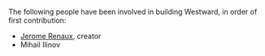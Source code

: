 The following people have been involved in building Westward, in order of first contribution:
- [Jerome Renaux](https://github.com/Jerenaux), creator
- Mihail Ilinov
